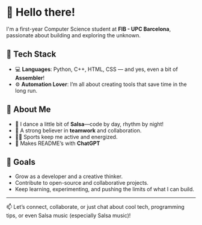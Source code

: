 # 👋 Hello there!

I'm a first-year Computer Science student at **FIB - UPC Barcelona**, passionate about building and exploring the unknown.

## 🧠 Tech Stack

- 💻 **Languages**: Python, C++, HTML, CSS — and yes, even a bit of **Assembler**!
- ⚙️ **Automation Lover**: I’m all about creating tools that save time in the long run.

## 🎯 About Me

- 🕺 I dance a little bit of **Salsa**—code by day, rhythm by night!
- 🤝 A strong believer in **teamwork** and collaboration.
- 🏃‍♂️ Sports keep me active and energized.
- 📄 Makes README’s with **ChatGPT**

## 🚀 Goals

- Grow as a developer and a creative thinker.
- Contribute to open-source and collaborative projects.
- Keep learning, experimenting, and pushing the limits of what I can build.

---

📫 Let’s connect, collaborate, or just chat about cool tech, programming tips, or even Salsa music (especially Salsa music)!
